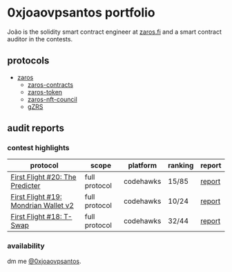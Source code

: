 # 0xjoaovpsantos portfolio

João is the solidity smart contract engineer at [zaros.fi](https://www.zaros.fi/) and a smart contract auditor in the contests.

## protocols 
- [zaros](https://testnet.app.zaros.fi/)
  - [zaros-contracts](https://github.com/zaros-labs/zaros-core)
  - [zaros-token](https://github.com/zaros-labs/zaros-token)
  - [zaros-nft-council](https://github.com/zaros-labs/zaros-nft-council)
  - [gZRS](https://github.com/zaros-labs/gZRS)

## audit reports

### contest highlights

| protocol | scope | platform | ranking | report |
| ---- | ---- | --------- | --------- | --------- |
| [First Flight #20: The Predicter](https://codehawks.cyfrin.io/c/2024-07-the-predicter) | full protocol | codehawks | 15/85 | [report](https://github.com/0xjoaovpsantos/audits/blob/main/reports/2024-07-25-First-Flight-20-The-Predicter.md) |
| [First Flight #19: Mondrian Wallet v2](https://codehawks.cyfrin.io/c/2024-07-Mondrian-Wallet_v2) | full protocol | codehawks | 10/24 | [report](https://github.com/0xjoaovpsantos/audits/blob/main/reports/2024-07-11-First-Flight-Mondrian-Wallet-V2.md) |
| [First Flight #18: T-Swap](https://codehawks.cyfrin.io/c/2024-06-t-swap) | full protocol | codehawks | 32/44 | [report](https://github.com/0xjoaovpsantos/audits/blob/main/reports/2024-06-27-First-Flight-18-TSwap.md) |

### availability

dm me [@0xjoaovpsantos](https://x.com/0xjoaovpsantos).
